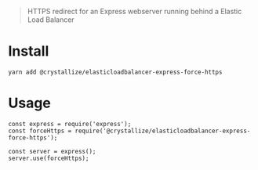> HTTPS redirect for an Express webserver running behind a Elastic Load Balancer

# Install

```
yarn add @crystallize/elasticloadbalancer-express-force-https
```

# Usage

```
const express = require('express');
const forceHttps = require('@crystallize/elasticloadbalancer-express-force-https');

const server = express();
server.use(forceHttps);
```
